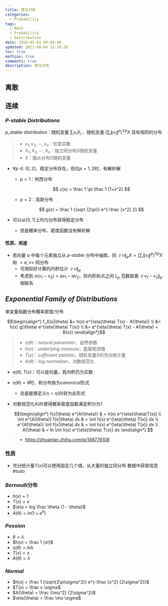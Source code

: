 ```yaml
---
title: 常见分布
categories:
  - Probability
tags:
  - Math
  - Probability
  - Distribution
date: 2019-05-01 09:58:40
updated: 2021-08-04 11:18:28
toc: true
mathjax: true
comments: true
description: 常见分布
---
```


##	离散

##	连续

###	*P-stable Distributions*

*p_stable distribution*：随机变量 $\sum_i v_i X_i$ 、随机变量 $(\sum_i \|v_i\|^p)^{1/p} X$ 具有相同的分布

> -	$v_1, v_2, \cdots, v_n$：任意实数
> -	$X_1, X_2, \cdots, X_n$：独立同分布$D$随机变量
> -	$X$：服从分布$D$随机变量

-	$\forall p \in (0, 2]$，稳定分布存在，但仅$p=1,2$时，有解析解

	-	$p=1$：柯西分布

		$$
		c(x) = \frac 1 \pi \frac 1 {1+x^2}
		$$

	-	$p=2$：高斯分布

		$$
		g(x) = \frac 1 {\sqrt {2\pi}} e^{-\frac {x^2} 2}
		$$

-	可以从$[0,1]$上均匀分布获得稳定分布
	-	但是概率分布、密度函数没有解析解

####	性质、用途

-	若向量 $a$ 中每个元素独立从 *p-stable* 分布中抽取，则 $\|v\|_p X = (\sum_i \|v_i\|^p)^{1/p} X$ 和 $<a,v>$ 同分布
	-	可用较好计算的内积估计 $\|v\|_p$
	-	考虑到 $a(v_1 - v_2) = av_1 - av_2$，将内积和点之间 $L_p$ 范数距离 $\|v_1 - v_2\|_p$ 相联系

##	*Exponential Family of Distributions*

单变量指数分布概率密度/分布

$$\begin{align*}
f_X(x|\theta) &= h(x) e^{\eta(\theta) T(x) - A(\theta)} \\
&= h(x) g(\theta) e^{\eta(\theta) T(x)} \\
&= e^{\eta(\theta) T(x) - A(\theta) + B(x)}
\end{align*}$$

> - $\eta(\theta)$：*nutural parameter*，自然参数
> - $h(x)$：*underlying measure*，底层观测值
> - $T(x)$：*sufficient statistic*，随机变量X的充分统计量
> - $A(\theta)$：*log normalizer*，对数规范化

-	$\eta(\theta), T(x)$：可以是向量，其内积仍为实数

-	$\eta(\theta) = \theta$时，称分布族为*canonical*形式
	-	总是能够定义$\eta = \eta(\theta)$转为此形式

-	对数规范化$A(\theta)$使得概率密度函数满足积分为1

	$$\begin{align*}
	f(x|\theta) e^{A(\theta)} & = h(x) e^{\eta(\theta)T(x)} \\
	\int e^{A(\theta)} f(x|\theta) dx & = \int h(x) e^{\eta(\theta) T(x)} dx \\
	e^{A(\theta)} \int f(x|\theta) dx & = \int h(x) e^{\eta(\theta) T(x)} dx \\
	A(\theta) & = ln \int h(x) e^{\eta(\theta) T(x)} dx
	\end{align*}
	$$

> - <https://zhuanlan.zhihu.com/p/148776108>

###	性质

-	充分统计量$T(x)$可以使用固定几个值，从大量的独立同分布
	数据中获取信息
#todo

###	*Bernoulli*分布

-	$h(x) = 1$
-	$T(x) = x$
-	$\eta = log \frac \theta {1 - \theta}$
-	$A(\theta) = ln(1+e^{\theta})$

###	*Possion*

-	$\theta = \lambda$
-	$h(x) = \frac 1 {x!}$
-	$\eta(\theta) = ln\lambda$
-	$T(x) = x$
-	$A(\theta) = \lambda$

###	*Normal*

-	$h(x) = \frac 1 {\sqrt{2\pi\sigma^2}} e^{-\frac {x^2} {2\sigma^2}}$
-	$T(x) = \frac x \sigma$
-	$A(\theta) = \frac {\mu^2} {2\sigma^2}$
-	$\eta(\theta) = \frac \mu \sigma$







